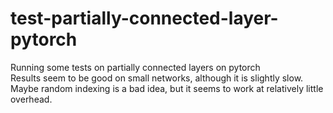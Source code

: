 # test-partially-connected-layer-pytorch <br>
Running some tests on partially connected layers on pytorch <br>
Results seem to be good on small networks, although it is slightly slow. <br>
Maybe random indexing is a bad idea, but it seems to work at relatively little overhead. <br>
